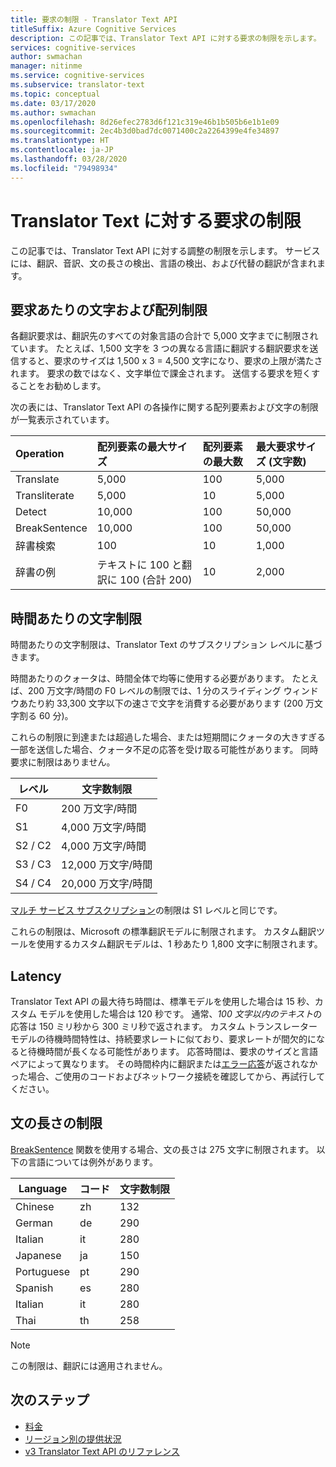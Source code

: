 ```yaml
---
title: 要求の制限 - Translator Text API
titleSuffix: Azure Cognitive Services
description: この記事では、Translator Text API に対する要求の制限を示します。 料金は、要求ごとに 5,000 文字に制限された要求の頻度ではなく、文字数に基づいて発生します。 文字の制限はサブスクリプションに基づき、F0 では 1 時間あたり 200 万文字に制限されます。
services: cognitive-services
author: swmachan
manager: nitinme
ms.service: cognitive-services
ms.subservice: translator-text
ms.topic: conceptual
ms.date: 03/17/2020
ms.author: swmachan
ms.openlocfilehash: 8d26efec2783d6f121c319e46b1b505b6e1b1e09
ms.sourcegitcommit: 2ec4b3d0bad7dc0071400c2a2264399e4fe34897
ms.translationtype: HT
ms.contentlocale: ja-JP
ms.lasthandoff: 03/28/2020
ms.locfileid: "79498934"
---
```

# <a name="request-limits-for-translator-text"></a>Translator Text に対する要求の制限

この記事では、Translator Text API に対する調整の制限を示します。 サービスには、翻訳、音訳、文の長さの検出、言語の検出、および代替の翻訳が含まれます。

## <a name="character-and-array-limits-per-request"></a>要求あたりの文字および配列制限

各翻訳要求は、翻訳先のすべての対象言語の合計で 5,000 文字までに制限されています。 たとえば、1,500 文字を 3 つの異なる言語に翻訳する翻訳要求を送信すると、要求のサイズは 1,500 x 3 = 4,500 文字になり、要求の上限が満たされます。 要求の数ではなく、文字単位で課金されます。 送信する要求を短くすることをお勧めします。

次の表には、Translator Text API の各操作に関する配列要素および文字の制限が一覧表示されています。

| Operation | 配列要素の最大サイズ |   配列要素の最大数 |  最大要求サイズ (文字数) |
|:----|:----|:----|:----|
| Translate | 5,000 | 100   | 5,000 |
| Transliterate | 5,000 | 10    | 5,000 |
| Detect | 10,000 | 100 |   50,000 |
| BreakSentence | 10,000    | 100 | 50,000 |
| 辞書検索| 100 |  10  | 1,000 |
| 辞書の例 | テキストに 100 と翻訳に 100 (合計 200)| 10|   2,000 |

## <a name="character-limits-per-hour"></a>時間あたりの文字制限

時間あたりの文字制限は、Translator Text のサブスクリプション レベルに基づきます。 

時間あたりのクォータは、時間全体で均等に使用する必要があります。 たとえば、200 万文字/時間の F0 レベルの制限では、1 分のスライディング ウィンドウあたり約 33,300 文字以下の速さで文字を消費する必要があります (200 万文字割る 60 分)。

これらの制限に到達または超過した場合、または短期間にクォータの大きすぎる一部を送信した場合、クォータ不足の応答を受け取る可能性があります。 同時要求に制限はありません。

| レベル | 文字数制限 |
|------|-----------------|
| F0 | 200 万文字/時間 |
| S1 | 4,000 万文字/時間 |
| S2 / C2 | 4,000 万文字/時間 |
| S3 / C3 | 12,000 万文字/時間 |
| S4 / C4 | 20,000 万文字/時間 |

[マルチ サービス サブスクリプション](https://docs.microsoft.com/azure/cognitive-services/translator/reference/v3-0-reference#authentication)の制限は S1 レベルと同じです。

これらの制限は、Microsoft の標準翻訳モデルに制限されます。 カスタム翻訳ツールを使用するカスタム翻訳モデルは、1 秒あたり 1,800 文字に制限されます。

## <a name="latency"></a>Latency

Translator Text API の最大待ち時間は、標準モデルを使用した場合は 15 秒、カスタム モデルを使用した場合は 120 秒です。 通常、*100 文字以内のテキスト*の応答は 150 ミリ秒から 300 ミリ秒で返されます。 カスタム トランスレーター モデルの待機時間特性は、持続要求レートに似ており、要求レートが間欠的になると待機時間が長くなる可能性があります。 応答時間は、要求のサイズと言語ペアによって異なります。 その時間枠内に翻訳または[エラー応答](https://docs.microsoft.com/azure/cognitive-services/translator/reference/v3-0-reference#errors)が返されなかった場合、ご使用のコードおよびネットワーク接続を確認してから、再試行してください。 

## <a name="sentence-length-limits"></a>文の長さの制限

[BreakSentence](https://docs.microsoft.com/azure/cognitive-services/translator/reference/v3-0-break-sentence) 関数を使用する場合、文の長さは 275 文字に制限されます。 以下の言語については例外があります。

| Language | コード | 文字数制限 |
|----------|------|-----------------|
| Chinese | zh | 132 |
| German | de | 290 |
| Italian | it | 280 |
| Japanese | ja | 150 |
| Portuguese | pt | 290 |
| Spanish | es | 280 |
| Italian | it | 280 |
| Thai | th | 258 |

> [!NOTE]
> この制限は、翻訳には適用されません。

## <a name="next-steps"></a>次のステップ

* [料金](https://azure.microsoft.com/pricing/details/cognitive-services/translator-text-api/)
* [リージョン別の提供状況](https://azure.microsoft.com/global-infrastructure/services/?products=cognitive-services)
* [v3 Translator Text API のリファレンス](https://docs.microsoft.com/azure/cognitive-services/translator/reference/v3-0-reference)
